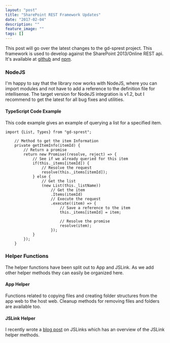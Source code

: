```yaml
---
layout: "post"
title: "SharePoint REST Framework Updates"
date: "2017-02-04"
description: ""
feature_image: ""
tags: []
---
```


This post will go over the latest changes to the gd-sprest project. This framework is used to develop against the SharePoint 2013/Online REST api. It's available at [github](http://gunjandatta.github.io/sprest) and [npm](https://www.npmjs.com/package/gd-sprest).

<!--more-->

### NodeJS

I'm happy to say that the library now works with NodeJS, where you can import modules and not have to add a reference to the definition file for intellisense. The target version for NodeJS integration is v1.2, but I recommend to get the latest for all bug fixes and utilities.

#### TypeScript Code Example

This code example gives an example of querying a list for a specified item.

```
import {List, Types} from "gd-sprest";

    // Method to get the item Information
    private getItemInfo(itemId) {
        // Return a promise
        return new Promise((resolve, reject) => {
            // See if we already queried for this item
            if(this._items[itemId]) {
                // Resolve the request
                resolve(this._items[itemId]);
            } else {
                // Get the list
                (new List(this._listName))
                    // Get the item
                    .Items(itemId)
                    // Execute the request
                    .execute((item) => {
                        // Save a reference to the item
                        this._items[itemId] = item;

                        // Resolve the promise
                        resolve(item);
                    });
            }
        });
    }

```

### Helper Functions

The helper functions have been split out to App and JSLink. As we add other helper methods they can easily be organized here.

#### App Helper

Functions related to copying files and creating folder structures from the app web to the host web. Cleanup methods for removing files and folders are available too.

#### JSLink Helper

I recently wrote a [blog post](https://dattabase.com/blog/js-links) on JSLinks which has an overview of the JSLink helper methods.
